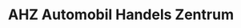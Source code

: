 ---
title: "AHZ Automobil Handels Zentrum"
url: /filderstadt/ahz-automobil-handels-zentrum/
shop: Autohaus
---